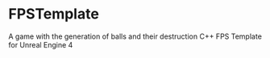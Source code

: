 # FPSTemplate
A game with the generation of balls and their destruction C++ FPS Template for Unreal Engine 4




